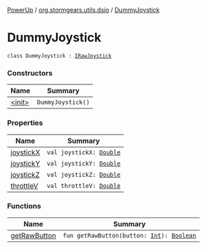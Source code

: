 [PowerUp](../../index.md) / [org.stormgears.utils.dsio](../index.md) / [DummyJoystick](./index.md)

# DummyJoystick

`class DummyJoystick : `[`IRawJoystick`](../-i-raw-joystick/index.md)

### Constructors

| Name | Summary |
|---|---|
| [&lt;init&gt;](-init-.md) | `DummyJoystick()` |

### Properties

| Name | Summary |
|---|---|
| [joystickX](joystick-x.md) | `val joystickX: `[`Double`](https://kotlinlang.org/api/latest/jvm/stdlib/kotlin/-double/index.html) |
| [joystickY](joystick-y.md) | `val joystickY: `[`Double`](https://kotlinlang.org/api/latest/jvm/stdlib/kotlin/-double/index.html) |
| [joystickZ](joystick-z.md) | `val joystickZ: `[`Double`](https://kotlinlang.org/api/latest/jvm/stdlib/kotlin/-double/index.html) |
| [throttleV](throttle-v.md) | `val throttleV: `[`Double`](https://kotlinlang.org/api/latest/jvm/stdlib/kotlin/-double/index.html) |

### Functions

| Name | Summary |
|---|---|
| [getRawButton](get-raw-button.md) | `fun getRawButton(button: `[`Int`](https://kotlinlang.org/api/latest/jvm/stdlib/kotlin/-int/index.html)`): `[`Boolean`](https://kotlinlang.org/api/latest/jvm/stdlib/kotlin/-boolean/index.html) |
